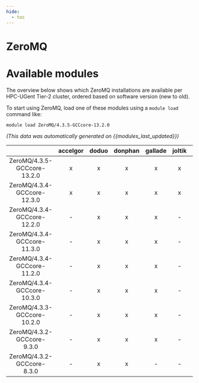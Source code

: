 ```yaml
---
hide:
  - toc
---
```


ZeroMQ
======

# Available modules


The overview below shows which ZeroMQ installations are available per HPC-UGent Tier-2 cluster, ordered based on software version (new to old).

To start using ZeroMQ, load one of these modules using a `module load` command like:

```shell
module load ZeroMQ/4.3.5-GCCcore-13.2.0
```

*(This data was automatically generated on {{modules_last_updated}})*  

| |accelgor|doduo|donphan|gallade|joltik|shinx|
| :---: | :---: | :---: | :---: | :---: | :---: | :---: |
|ZeroMQ/4.3.5-GCCcore-13.2.0|x|x|x|x|x|x|
|ZeroMQ/4.3.4-GCCcore-12.3.0|x|x|x|x|x|x|
|ZeroMQ/4.3.4-GCCcore-12.2.0|-|x|x|x|-|-|
|ZeroMQ/4.3.4-GCCcore-11.3.0|-|x|x|x|-|x|
|ZeroMQ/4.3.4-GCCcore-11.2.0|-|x|x|x|-|-|
|ZeroMQ/4.3.4-GCCcore-10.3.0|-|x|x|x|-|-|
|ZeroMQ/4.3.3-GCCcore-10.2.0|-|x|x|x|-|-|
|ZeroMQ/4.3.2-GCCcore-9.3.0|-|x|x|x|-|-|
|ZeroMQ/4.3.2-GCCcore-8.3.0|-|x|x|-|-|-|
